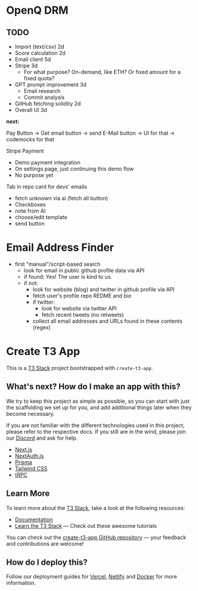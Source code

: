 # OpenQ DRM

## TODO

- Import (text/csv) 2d
- Score calculation 2d
- Email client 5d
- Stripe 3d
  - For what purpose? On-demand, like ETH? Or fixed amount for a fixed quota?
- GPT prompt improvement 3d
  - Email research
  - Commit analysis
- GitHub fetching solidity 2d
- Overall UI 3d

**next:**

Pay Button -> Get email button -> send E-Mail button
-> UI for that
-> codemocks for that

Stripe Payment

- Demo payment integration
- On settings page, just continuing this demo flow
- No purpose yet

Tab in repo card for devs' emails

- fetch unknown via ai (fetch all button)
- Checkboxes
- note from AI
- choose/edit template
- send button

# Email Address Finder

- first "manual"/script-based search
  - look for email in public github profile data via API
  - if found: Yes! The user is kind to us.
  - if not:
    - look for website (blog) and twitter in github profile via API
    - fetch user's profile repo REDME and bio
    - if twitter:
      - look for website via twitter API
      - fetch recent tweets (no retweets)
    - collect all email addresses and URLs found in these contents (regex)

# Create T3 App

This is a [T3 Stack](https://create.t3.gg/) project bootstrapped with `create-t3-app`.

## What's next? How do I make an app with this?

We try to keep this project as simple as possible, so you can start with just the scaffolding we set up for you, and add additional things later when they become necessary.

If you are not familiar with the different technologies used in this project, please refer to the respective docs. If you still are in the wind, please join our [Discord](https://t3.gg/discord) and ask for help.

- [Next.js](https://nextjs.org)
- [NextAuth.js](https://next-auth.js.org)
- [Prisma](https://prisma.io)
- [Tailwind CSS](https://tailwindcss.com)
- [tRPC](https://trpc.io)

## Learn More

To learn more about the [T3 Stack](https://create.t3.gg/), take a look at the following resources:

- [Documentation](https://create.t3.gg/)
- [Learn the T3 Stack](https://create.t3.gg/en/faq#what-learning-resources-are-currently-available) — Check out these awesome tutorials

You can check out the [create-t3-app GitHub repository](https://github.com/t3-oss/create-t3-app) — your feedback and contributions are welcome!

## How do I deploy this?

Follow our deployment guides for [Vercel](https://create.t3.gg/en/deployment/vercel), [Netlify](https://create.t3.gg/en/deployment/netlify) and [Docker](https://create.t3.gg/en/deployment/docker) for more information.
